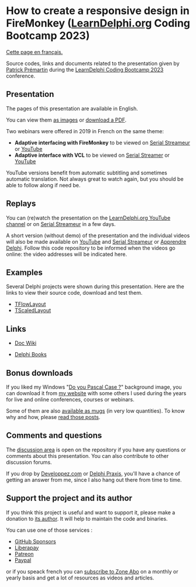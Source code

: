 # How to create a responsive design in FireMonkey ([LearnDelphi.org](https://learndelphi.org) Coding Bootcamp 2023)

[Cette page en français.](LISEZMOI.md)

Source codes, links and documents related to the presentation given by [Patrick Prémartin](https://fr.gravatar.com/patrickpremartinfr) during the [LearnDelphi Coding Bootcamp 2023](https://learndelphi.org/coding-bootcamp-2023/) conference.

## Presentation

The pages of this presentation are available in English.

You can view them [as images](./slides) or [download a PDF](HowToCreateAResponsiveDesignInAFireMonkeyApplication-202308.pdf).

Two webinars were offered in 2019 in French on the same theme:
* **Adaptive interfacing with FireMonkey** to be viewed on [Serial Streameur](https://serialstreameur.fr/webinaire-20190528.php) or [YouTube](https://youtu.be/-t0ki__TcrU)
* **Adaptive interface with VCL** to be viewed on [Serial Streamer](https://serialstreameur.fr/webinaire-20190625.php) or [YouTube](https://youtu.be/BE6rjsXHOI8)

YouTube versions benefit from automatic subtitling and sometimes automatic translation. Not always great to watch again, but you should be able to follow along if need be.

## Replays

You can (re)watch the presentation on the [LearnDelphi.org YouTube channel](https://www.youtube.com/@LearnDelphi) or on [Serial Streameur](https://serialstreameur.fr/learndelphiorg-coding-bootcamp-2023.html) in a few days.

A short version (without demo) of the presentation and the individual videos will also be made available on [YouTube](https://www.youtube.com/@DeveloppeurPascal) and [Serial Streameur](https://serialstreameur.fr) or [Apprendre Delphi](https://apprendre-delphi.fr). Follow this code repository to be informed when the videos go online: the video addresses will be indicated here.

## Examples

Several Delphi projects were shown during this presentation. Here are the links to view their source code, download and test them.

* [TFlowLayout](./sample-TFlowLayout)
* [TScaledLayout](./sample-TScaledLayout)

## Links

* [Doc Wiki](https://docwiki.embarcadero.com)

* [Delphi Books](https://delphi-books.com)

## Bonus downloads

If you liked my Windows "[Do you Pascal Case ?](https://www.dropbox.com/s/q0ozh2hvjjh3w37/RADStudio-PascalCase-1920x1080.jpg?dl=1)" background image, you can download it from [my website](https://developpeur-pascal.fr/les-fonds-d-ecran.html) with some others I used during the years for live and online conferences, courses or webinars.

Some of them are also [available as mugs](https://www.leshopdeludo.fr/326-goodies) (in very low quantities). To know why and how, please [read those posts](https://developpeur-pascal.fr/goodies.html).

## Comments and questions

The [discussion area](https://github.com/DeveloppeurPascal/DCB2023-Responsive-Design-With-FireMonkey/discussions) is open on the repository if you have any questions or comments about this presentation. You can also contribute to other discussion forums.

If you drop by [Developpez.com](https://www.developpez.net/forums/f15/environnements-developpement/delphi/) or [Delphi Praxis](https://en.delphipraxis.net), you'll have a chance of getting an answer from me, since I also hang out there from time to time.

## Support the project and its author

If you think this project is useful and want to support it, please make a donation to [its author](https://github.com/DeveloppeurPascal). It will help to maintain the code and binaries.

You can use one of those services :

* [GitHub Sponsors](https://github.com/sponsors/DeveloppeurPascal)
* [Liberapay](https://liberapay.com/PatrickPremartin)
* [Patreon](https://www.patreon.com/patrickpremartin)
* [Paypal](https://www.paypal.com/paypalme/patrickpremartin)

or if you speack french you can [subscribe to Zone Abo](https://zone-abo.fr/nos-abonnements.php) on a monthly or yearly basis and get a lot of resources as videos and articles.
